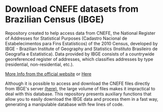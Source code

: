 # Download CNEFE datasets from Brazilian Census (IBGE)
Repository created to help access data from CNEFE, the National Register of Addresses for Statistical Purposes (Cadastro Nacional de Estabelecimentos para Fins Estatísticos) of the 2010 Census, developed by IBGE - Brazilian Institute of Geography and Statistics (Instituto Brasileiro de Geografia e Estatística). Data provided by IBGE consists of a countrywide georeferenced register of addresses, which classifies addresses by type (residential, non-residential, etc.).

[More Info from the official website](https://www.ibge.gov.br/estatisticas/sociais/trabalho/9662-censo-demografico-2010.html) or [Here](https://censo2010.ibge.gov.br/cnefe/)

Although it is possible to access and download the CNEFE files directly from IBGE's server [(here)](https://ftp.ibge.gov.br/Censos/Censo_Demografico_2010/Cadastro_Nacional_de_Enderecos_Fins_Estatisticos), the large volume of files makes it impractical to deal with this database. This repository presents auxiliary functions that allow you to easily download the IBGE data and process them in a fast way, generating a manipulable database with few lines of code.

